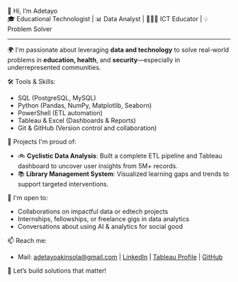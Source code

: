 👋 Hi, I’m Adetayo  
🎓 Educational Technologist | 📊 Data Analyst | 🧑🏽‍🏫 ICT Educator | 💡 Problem Solver  

---

🌍 I'm passionate about leveraging **data and technology** to solve real-world problems in **education, health**, and **security**—especially in underrepresented communities.  

🛠️ Tools & Skills:  
- SQL (PostgreSQL, MySQL)  
- Python (Pandas, NumPy, Matplotlib, Seaborn)  
- PowerShell (ETL automation)  
- Tableau & Excel (Dashboards & Reports)  
- Git & GitHub (Version control and collaboration)  

📁 Projects I'm proud of:  
- 🚲 **Cyclistic Data Analysis**: Built a complete ETL pipeline and Tableau dashboard to uncover user insights from 5M+ records.  
- 📚 **Library Management System**: Visualized learning gaps and trends to support targeted interventions.  

💬 I'm open to:  
- Collaborations on impactful data or edtech projects  
- Internships, fellowships, or freelance gigs in data analytics  
- Conversations about using AI & analytics for social good  

📫 Reach me:  
- Mail: adetayoakinsola@gmail.com | [LinkedIn](www.linkedin.com/in/adetayo-akinsola) | [Tableau Profile](https://public.tableau.com/app/profile/adetayo.akinsola/vizzes) | [GitHub](https://github.com/Adetayo-Akinsola)
  
🚀 Let’s build solutions that matter!
